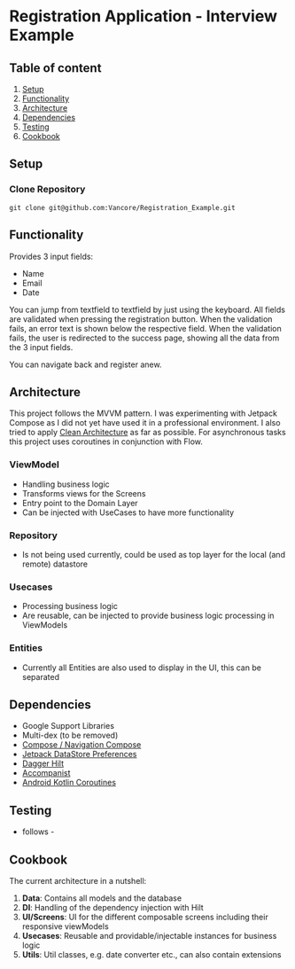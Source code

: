 # Registration Application - Interview Example
## Table of content
1. [Setup](#setup)
1. [Functionality](#functionality)
1. [Architecture](#architecture)
1. [Dependencies](#dependencies)
1. [Testing](#testing)
1. [Cookbook](#cookbook)

## Setup
### Clone Repository
```
git clone git@github.com:Vancore/Registration_Example.git
```

## Functionality
Provides 3 input fields:
- Name
- Email
- Date

You can jump from textfield to textfield by just using the keyboard. All fields are validated when pressing the registration button. When the validation fails, an error text is shown below the respective field. When the validation fails, the user is redirected to the success page, showing all the data from the 3 input fields.

You can navigate back and register anew.

## Architecture
This project follows the MVVM pattern. I was experimenting with Jetpack Compose as I did not yet have used it in a professional environment. I also tried to apply [Clean Architecture](https://blog.cleancoder.com/uncle-bob/2012/08/13/the-clean-architecture.html) as far as possible. For asynchronous tasks this project uses coroutines in conjunction with Flow.

### ViewModel
* Handling business logic
* Transforms views for the Screens
* Entry point to the Domain Layer
* Can be injected with UseCases to have more functionality

### Repository
* Is not being used currently, could be used as top layer for the local (and remote) datastore

### Usecases
* Processing business logic
* Are reusable, can be injected to provide business logic processing in ViewModels

### Entities
* Currently all Entities are also used to display in the UI, this can be separated

## Dependencies
* Google Support Libraries
* Multi-dex (to be removed)
* [Compose / Navigation Compose](https://developer.android.com/jetpack/compose/documentation)
* [Jetpack DataStore Preferences](https://developer.android.com/topic/libraries/architecture/datastore?gclid=CjwKCAiA9tyQBhAIEiwA6tdCrNXCs46cLLqvJViHPqk2s4y2QtIgVcTm_3vkazxJ2p6oX5_9cQa6mhoC1OwQAvD_BwE&gclsrc=aw.ds)
* [Dagger Hilt](https://github.com/google/dagger/tree/master/java/dagger/hilt)
* [Accompanist](https://github.com/google/accompanist)
* [Android Kotlin Coroutines](https://github.com/Kotlin/kotlinx.coroutines)

## Testing
- follows - 

## Cookbook
The current architecture in a nutshell:

1) **Data**: Contains all models and the database
2) **DI**: Handling of the dependency injection with Hilt
3) **UI/Screens**: UI for the different composable screens including their responsive viewModels
4) **Usecases**: Reusable and providable/injectable instances for business logic
5) **Utils**: Util classes, e.g. date converter etc., can also contain extensions
